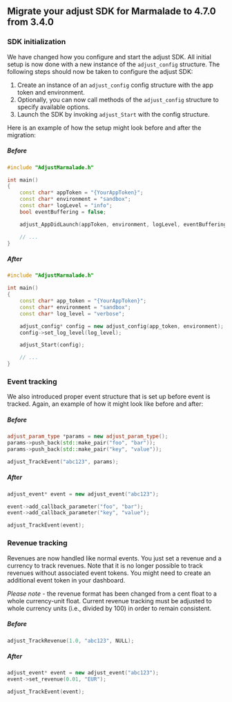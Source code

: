 ## Migrate your adjust SDK for Marmalade to 4.7.0 from 3.4.0

### SDK initialization

We have changed how you configure and start the adjust SDK. All initial setup is now done 
with a new instance of the `adjust_config` structure. The following steps should now be taken 
to configure the adjust SDK:

1. Create an instance of an `adjust_config` config structure with the app token and environment.
2. Optionally, you can now call methods of the `adjust_config` structure to specify available options.
3. Launch the SDK by invoking `adjust_Start` with the config structure.

Here is an example of how the setup might look before and after the migration:

##### Before

```cpp
#include "AdjustMarmalade.h"

int main()
{
    const char* appToken = "{YourAppToken}";
    const char* environment = "sandbox";
    const char* logLevel = "info";
    bool eventBuffering = false;

    adjust_AppDidLaunch(appToken, environment, logLevel, eventBuffering);

    // ...
}
```

##### After

```cpp
#include "AdjustMarmalade.h"

int main()
{
    const char* app_token = "{YourAppToken}";
    const char* environment = "sandbox";
    const char* log_level = "verbose";

    adjust_config* config = new adjust_config(app_token, environment);
    config->set_log_level(log_level);

    adjust_Start(config);

    // ...
}
```

### Event tracking

We also introduced proper event structure that is set up before event is tracked. 
Again, an example of how it might look like before and after:

##### Before

```cpp
adjust_param_type *params = new adjust_param_type();
params->push_back(std::make_pair("foo", "bar"));
params->push_back(std::make_pair("key", "value"));

adjust_TrackEvent("abc123", params);
```

##### After

```cpp
adjust_event* event = new adjust_event("abc123");

event->add_callback_parameter("foo", "bar");
event->add_callback_parameter("key", "value");

adjust_TrackEvent(event);
```

### Revenue tracking

Revenues are now handled like normal events. You just set a revenue and a currency 
to track revenues. Note that it is no longer possible to track revenues without associated 
event tokens. You might need to create an additional event token in your dashboard.

*Please note* - the revenue format has been changed from a cent float to a whole 
currency-unit float. Current revenue tracking must be adjusted to whole currency units 
(i.e., divided by 100) in order to remain consistent.

##### Before

```cpp
adjust_TrackRevenue(1.0, "abc123", NULL);
```

##### After

```cpp
adjust_event* event = new adjust_event("abc123");
event->set_revenue(0.01, "EUR");

adjust_TrackEvent(event);
```
